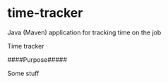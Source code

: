 # time-tracker
Java (Maven) application for tracking time on the job

Time tracker

####Purpose#####

Some stuff
